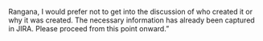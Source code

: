 Rangana, I would prefer not to get into the discussion of who created it or why it was created. The necessary information has already been captured in JIRA. Please proceed from this point onward.”